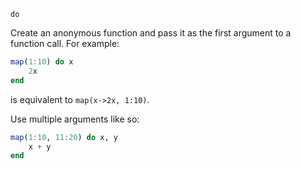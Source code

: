 ```
do
```

Create an anonymous function and pass it as the first argument to a function call. For example:

```julia
map(1:10) do x
    2x
end
```

is equivalent to `map(x->2x, 1:10)`.

Use multiple arguments like so:

```julia
map(1:10, 11:20) do x, y
    x + y
end
```
